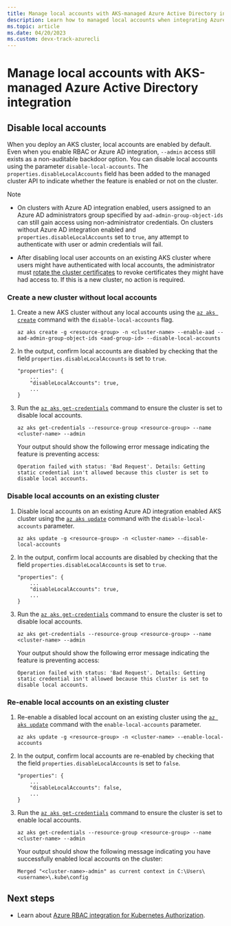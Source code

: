 ```yaml
---
title: Manage local accounts with AKS-managed Azure Active Directory integration
description: Learn how to managed local accounts when integrating Azure AD in your Azure Kubernetes Service (AKS) clusters.
ms.topic: article
ms.date: 04/20/2023
ms.custom: devx-track-azurecli
---
```


# Manage local accounts with AKS-managed Azure Active Directory integration

## Disable local accounts

When you deploy an AKS cluster, local accounts are enabled by default. Even when you enable RBAC or Azure AD integration, `--admin` access still exists as a non-auditable backdoor option. You can disable local accounts using the parameter `disable-local-accounts`. The `properties.disableLocalAccounts` field has been added to the managed cluster API to indicate whether the feature is enabled or not on the cluster.

> [!NOTE]
>
> * On clusters with Azure AD integration enabled, users assigned to an Azure AD administrators group specified by `aad-admin-group-object-ids` can still gain access using non-administrator credentials. On clusters without Azure AD integration enabled and `properties.disableLocalAccounts` set to `true`, any attempt to authenticate with user or admin credentials will fail.
>
> * After disabling local user accounts on an existing AKS cluster where users might have authenticated with local accounts, the administrator must [rotate the cluster certificates](certificate-rotation.md) to revoke certificates they might have had access to. If this is a new cluster, no action is required.

### Create a new cluster without local accounts

1. Create a new AKS cluster without any local accounts using the [`az aks create`][az-aks-create] command with the `disable-local-accounts` flag.

    ```azurecli-interactive
    az aks create -g <resource-group> -n <cluster-name> --enable-aad --aad-admin-group-object-ids <aad-group-id> --disable-local-accounts
    ```

2. In the output, confirm local accounts are disabled by checking that the field `properties.disableLocalAccounts` is set to `true`.

    ```output
    "properties": {
        ...
        "disableLocalAccounts": true,
        ...
    }
    ```

3. Run the [`az aks get-credentials`][az-aks-get-credentials] command to ensure the cluster is set to disable local accounts.

    ```azurecli-interactive
    az aks get-credentials --resource-group <resource-group> --name <cluster-name> --admin
    ```

    Your output should show the following error message indicating the feature is preventing access:

    ```output
    Operation failed with status: 'Bad Request'. Details: Getting static credential isn't allowed because this cluster is set to disable local accounts.
    ```

### Disable local accounts on an existing cluster

1. Disable local accounts on an existing Azure AD integration enabled AKS cluster using the [`az aks update`][az-aks-update] command with the `disable-local-accounts` parameter.

    ```azurecli-interactive
    az aks update -g <resource-group> -n <cluster-name> --disable-local-accounts
    ```

2. In the output, confirm local accounts are disabled by checking that the field `properties.disableLocalAccounts` is set to `true`.

    ```output
    "properties": {
        ...
        "disableLocalAccounts": true,
        ...
    }
    ```

3. Run the [`az aks get-credentials`][az-aks-get-credentials] command to ensure the cluster is set to disable local accounts.

    ```azurecli-interactive
    az aks get-credentials --resource-group <resource-group> --name <cluster-name> --admin
    ```

    Your output should show the following error message indicating the feature is preventing access:

    ```output
    Operation failed with status: 'Bad Request'. Details: Getting static credential isn't allowed because this cluster is set to disable local accounts.
    ```

### Re-enable local accounts on an existing cluster

1. Re-enable a disabled local account on an existing cluster using the [`az aks update`][az-aks-update] command with the `enable-local-accounts` parameter.

    ```azurecli-interactive
    az aks update -g <resource-group> -n <cluster-name> --enable-local-accounts
    ```

2. In the output, confirm local accounts are re-enabled by checking that the field `properties.disableLocalAccounts` is set to `false`.

    ```output
    "properties": {
        ...
        "disableLocalAccounts": false,
        ...
    }
    ```

3. Run the [`az aks get-credentials`][az-aks-get-credentials] command to ensure the cluster is set to enable local accounts.

    ```azurecli-interactive
    az aks get-credentials --resource-group <resource-group> --name <cluster-name> --admin
    ```

    Your output should show the following message indicating you have successfully enabled local accounts on the cluster:

    ```output
    Merged "<cluster-name>-admin" as current context in C:\Users\<username>\.kube\config
    ```

## Next steps

* Learn about [Azure RBAC integration for Kubernetes Authorization][azure-rbac-integration].

<!-- LINKS - Internal -->
[az-aks-create]: /cli/azure/aks#az_aks_create
[az-aks-update]: /cli/azure/aks#az_aks_update
[az-aks-get-credentials]: /cli/azure/aks#az_aks_get_credentials
[azure-rbac-integration]: manage-azure-rbac.md
